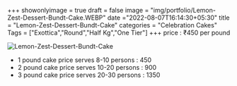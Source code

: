 +++
showonlyimage = true
draft = false
image = "img/portfolio/Lemon-Zest-Dessert-Bundt-Cake.WEBP"
date ="2022-08-07T16:14:30+05:30"
title = "Lemon-Zest-Dessert-Bundt-Cake"
categories = "Celebration Cakes"
Tags = ["Exottica","Round","Half Kg","One Tier"]
+++
price : ₹450 per pound
<!--more-->
![Lemon-Zest-Dessert-Bundt-Cake](/img/portfolio/Lemon-Zest-Dessert-Bundt-Cake.WEBP)
* 1 pound cake price serves 8-10 persons : 450
* 2 pound cake price serves 10-20 persons : 900
* 3 pound cake price serves 20-30 persons : 1350
